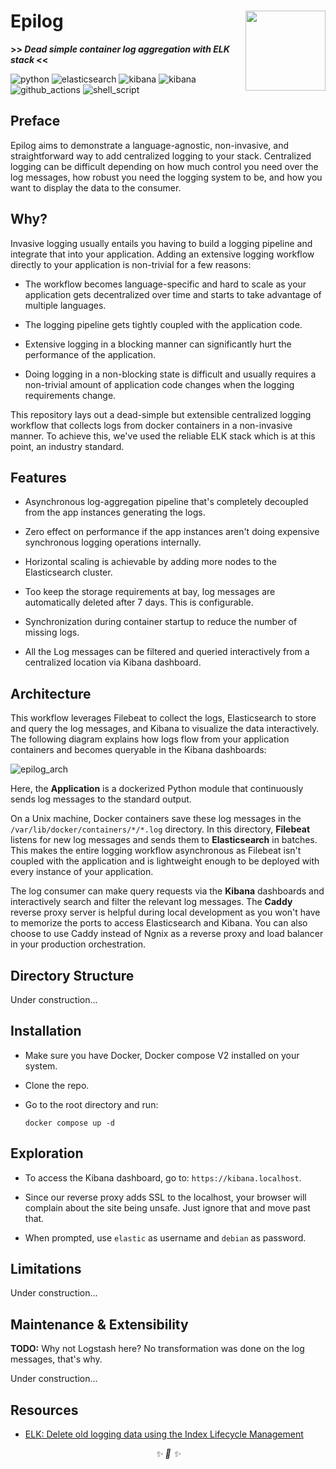 <div align="left">

<h1>Epilog<img src='https://user-images.githubusercontent.com/30027932/137415294-289f24ae-486b-421f-bf19-99c79a99d501.png' align='right' width='128' height='128'></h1>


<strong>>> <i>Dead simple container log aggregation with ELK stack</i> <<</strong>


</div>

![python](https://img.shields.io/badge/Python-3776AB?style=for-the-badge&logo=python&logoColor=white)
![elasticsearch](https://img.shields.io/badge/Elastic_Search-005571?style=for-the-badge&logo=elasticsearch&logoColor=white)
![kibana](https://img.shields.io/badge/Kibana-005571?style=for-the-badge&logo=Kibana&logoColor=white)
![kibana](https://img.shields.io/badge/Docker-2CA5E0?style=for-the-badge&logo=docker&logoColor=white)
![github_actions](https://img.shields.io/badge/GitHub_Actions-2088FF?style=for-the-badge&logo=github-actions&logoColor=white)
![shell_script](https://img.shields.io/badge/Shell_Script-121011?style=for-the-badge&logo=gnu-bash&logoColor=white)
## Preface

Epilog aims to demonstrate a language-agnostic, non-invasive, and straightforward way to add centralized logging to your stack. Centralized logging can be difficult depending on how much control you need over the log messages, how robust you need the logging system to be, and how you want to display the data to the consumer.

## Why?

Invasive logging usually entails you having to build a logging pipeline and integrate that into your application. Adding an extensive logging workflow directly to your application is non-trivial for a few reasons:

* The workflow becomes language-specific and hard to scale as your application gets decentralized over time and starts to take advantage of multiple languages.

* The logging pipeline gets tightly coupled with the application code.

* Extensive logging in a blocking manner can significantly hurt the performance of the application.

* Doing logging in a non-blocking state is difficult and usually requires a non-trivial amount of application code changes when the logging requirements change.

This repository lays out a dead-simple but extensible centralized logging workflow that collects logs from docker containers in a non-invasive manner. To achieve this, we've used the reliable ELK stack which is at this point, an industry standard.


## Features

* Asynchronous log-aggregation pipeline that's completely decoupled from the app instances generating the logs.

* Zero effect on performance if the app instances aren't doing expensive synchronous logging operations internally.

* Horizontal scaling is achievable by adding more nodes to the Elasticsearch cluster.

* Too keep the storage requirements at bay, log messages are automatically deleted after 7 days. This is configurable.

* Synchronization during container startup to reduce the number of missing logs.

* All the Log messages can be filtered and queried interactively from a centralized location via Kibana dashboard.


## Architecture

This workflow leverages Filebeat to collect the logs, Elasticsearch to store and query the log messages, and Kibana to visualize the data interactively. The following diagram explains how logs flow from your application containers and becomes queryable in the Kibana dashboards:

![epilog_arch](https://user-images.githubusercontent.com/30027932/137414620-b32c09e3-6c11-4020-847b-5ea0e1222c33.png)

Here, the **Application** is a dockerized Python module that continuously sends log messages to the standard output.

On a Unix machine, Docker containers save these log messages in the `/var/lib/docker/containers/*/*.log` directory. In this directory, **Filebeat** listens for new log messages and sends them to **Elasticsearch** in batches. This makes the entire logging workflow asynchronous as Filebeat isn't coupled with the application and is lightweight enough to be deployed with every instance of your application.

The log consumer can make query requests via the **Kibana** dashboards and interactively search and filter the relevant log messages. The **Caddy** reverse proxy server is helpful during local development as you won't have to memorize the ports to access Elasticsearch and Kibana. You can also choose to use Caddy instead of Ngnix as a reverse proxy and load balancer in your production orchestration.


## Directory Structure

Under construction...


## Installation

* Make sure you have Docker, Docker compose V2 installed on your system.
* Clone the repo.
* Go to the root directory and run:

    ```
    docker compose up -d
    ```
## Exploration

* To access the Kibana dashboard, go to: `https://kibana.localhost`.

* Since our reverse proxy adds SSL to the localhost, your browser will complain about the site being unsafe. Just ignore that and move past that.

* When prompted, use `elastic` as username and `debian` as password.

## Limitations

Under construction...


## Maintenance & Extensibility

**TODO:** Why not Logstash here? No transformation was done on the log messages, that's why.

Under construction...


## Resources

* [ELK: Delete old logging data using the Index Lifecycle Management](http://blog.ehrnhoefer.com/2019-05-04-elasticsearch-index-lifecycle-management/)


<div align="center">
<i> ✨ 🍰 ✨ </i>
</div>
